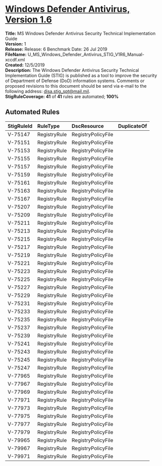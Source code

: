 # [Windows Defender Antivirus, Version 1.6](https://github.com/Microsoft/PowerStig/wiki/WindowsDefender-All-1.6)

**Title:** MS Windows Defender Antivirus Security Technical Implementation Guide  
**Version:** 1  
**Release:** Release: 6 Benchmark Date: 26 Jul 2019  
**FileName:** U_MS_Windows_Defender_Antivirus_STIG_V1R6_Manual-xccdf.xml  
**Created:** 12/5/2019  
**Description:** The Windows Defender Antivirus Security Technical Implementation Guide (STIG) is published as a tool to improve the security of Department of Defense (DoD) information systems.  Comments or proposed revisions to this document should be send via e-mail to the following address: disa.stig_spt@mail.mil.  
**StigRuleCoverage:** **41** of **41** rules are automated; **100%**  

## Automated Rules

| StigRuleId | RuleType | DscResource | DuplicateOf |
| :---- | :---- | :---- | :---- |
| V-75147 | RegistryRule | RegistryPolicyFile |  |
| V-75151 | RegistryRule | RegistryPolicyFile |  |
| V-75153 | RegistryRule | RegistryPolicyFile |  |
| V-75155 | RegistryRule | RegistryPolicyFile |  |
| V-75157 | RegistryRule | RegistryPolicyFile |  |
| V-75159 | RegistryRule | RegistryPolicyFile |  |
| V-75161 | RegistryRule | RegistryPolicyFile |  |
| V-75163 | RegistryRule | RegistryPolicyFile |  |
| V-75167 | RegistryRule | RegistryPolicyFile |  |
| V-75207 | RegistryRule | RegistryPolicyFile |  |
| V-75209 | RegistryRule | RegistryPolicyFile |  |
| V-75211 | RegistryRule | RegistryPolicyFile |  |
| V-75213 | RegistryRule | RegistryPolicyFile |  |
| V-75215 | RegistryRule | RegistryPolicyFile |  |
| V-75217 | RegistryRule | RegistryPolicyFile |  |
| V-75219 | RegistryRule | RegistryPolicyFile |  |
| V-75221 | RegistryRule | RegistryPolicyFile |  |
| V-75223 | RegistryRule | RegistryPolicyFile |  |
| V-75225 | RegistryRule | RegistryPolicyFile |  |
| V-75227 | RegistryRule | RegistryPolicyFile |  |
| V-75229 | RegistryRule | RegistryPolicyFile |  |
| V-75231 | RegistryRule | RegistryPolicyFile |  |
| V-75233 | RegistryRule | RegistryPolicyFile |  |
| V-75235 | RegistryRule | RegistryPolicyFile |  |
| V-75237 | RegistryRule | RegistryPolicyFile |  |
| V-75239 | RegistryRule | RegistryPolicyFile |  |
| V-75241 | RegistryRule | RegistryPolicyFile |  |
| V-75243 | RegistryRule | RegistryPolicyFile |  |
| V-75245 | RegistryRule | RegistryPolicyFile |  |
| V-75247 | RegistryRule | RegistryPolicyFile |  |
| V-77965 | RegistryRule | RegistryPolicyFile |  |
| V-77967 | RegistryRule | RegistryPolicyFile |  |
| V-77969 | RegistryRule | RegistryPolicyFile |  |
| V-77971 | RegistryRule | RegistryPolicyFile |  |
| V-77973 | RegistryRule | RegistryPolicyFile |  |
| V-77975 | RegistryRule | RegistryPolicyFile |  |
| V-77977 | RegistryRule | RegistryPolicyFile |  |
| V-77979 | RegistryRule | RegistryPolicyFile |  |
| V-79965 | RegistryRule | RegistryPolicyFile |  |
| V-79967 | RegistryRule | RegistryPolicyFile |  |
| V-79971 | RegistryRule | RegistryPolicyFile |  |
